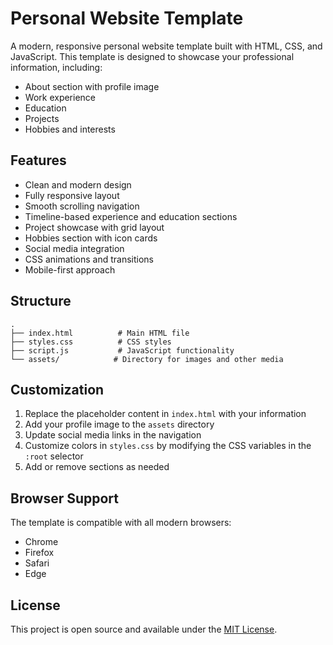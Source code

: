 # Personal Website Template

A modern, responsive personal website template built with HTML, CSS, and JavaScript. This template is designed to showcase your professional information, including:

- About section with profile image
- Work experience
- Education
- Projects
- Hobbies and interests

## Features

- Clean and modern design
- Fully responsive layout
- Smooth scrolling navigation
- Timeline-based experience and education sections
- Project showcase with grid layout
- Hobbies section with icon cards
- Social media integration
- CSS animations and transitions
- Mobile-first approach

## Structure

```
.
├── index.html          # Main HTML file
├── styles.css          # CSS styles
├── script.js           # JavaScript functionality
└── assets/            # Directory for images and other media
```

## Customization

1. Replace the placeholder content in `index.html` with your information
2. Add your profile image to the `assets` directory
3. Update social media links in the navigation
4. Customize colors in `styles.css` by modifying the CSS variables in the `:root` selector
5. Add or remove sections as needed

## Browser Support

The template is compatible with all modern browsers:
- Chrome
- Firefox
- Safari
- Edge

## License

This project is open source and available under the [MIT License](LICENSE).
